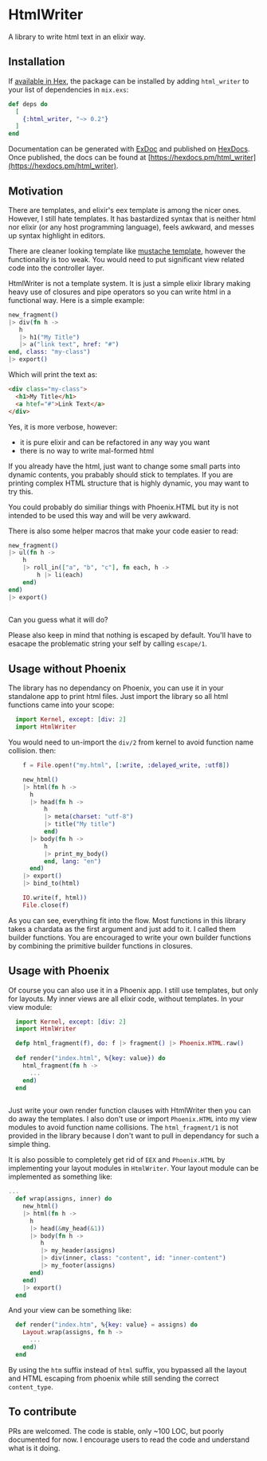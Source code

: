 # HtmlWriter

A library to write html text in an elixir way.

## Installation

If [available in Hex](https://hex.pm/docs/publish), the package can be installed
by adding `html_writer` to your list of dependencies in `mix.exs`:

```elixir
def deps do
  [
    {:html_writer, "~> 0.2"}
  ]
end
```

Documentation can be generated with [ExDoc](https://github.com/elixir-lang/ex_doc)
and published on [HexDocs](https://hexdocs.pm). Once published, the docs can
be found at [https://hexdocs.pm/html_writer](https://hexdocs.pm/html_writer).

## Motivation

There are templates, and elixir's eex template is among the nicer ones. However, I still hate templates. It has bastardized syntax that is neither html nor elixir (or any host programming language), feels awkward, and messes up syntax highlight in editors.

There are cleaner looking template like [mustache template](https://mustache.github.io/), however the functionality is too weak. You would need to put significant view related code into the controller layer. 

HtmlWriter is not a template system. It is just a simple elixir library making heavy use of closures and pipe operators so you can write html in a functional way. Here is a simple example:

```elixir
new_fragment()
|> div(fn h ->
   h
   |> h1("My Title")
   |> a("link text", href: "#")
end, class: "my-class")
|> export()
```

Which will print the text as:

```html
<div class="my-class">
  <h1>My Title</h1>
  <a htef="#">Link Text</a>
</div>
```

Yes, it is more verbose, however:

 * it is pure elixir and can be refactored in any way you want 
 * there is no way to write mal-formed html

If you already have the html, just want to change some small parts into dynamic contents, you prabably should stick to templates. If you are printing complex HTML structure that is highly dynamic, you may want to try this.

You could probably do similiar things with Phoenix.HTML but ity is not intended to be used this way and will be very awkward. 

There is also some helper macros that make your code easier to read:

```elixir
new_fragment()
|> ul(fn h ->
	h
	|> roll_in(["a", "b", "c"], fn each, h ->
		h |> li(each)
	end)
end)
|> export()
	
```
Can you guess what it will do?

Please also keep in mind that nothing is escaped by default. You'll have to esacape the problematic
string your self by calling `escape/1`.

## Usage without Phoenix

The library has no dependancy on Phoenix, you can use it in your standalone app to print html files. Just import the library so all html functions came into your scope:

```elixir
  import Kernel, except: [div: 2]
  import HtmlWriter
```

You would need to un-import the `div/2` from kernel to avoid function name collision. then:

```elixir
    f = File.open!("my.html", [:write, :delayed_write, :utf8])

	new_html()
    |> html(fn h ->
      h
      |> head(fn h ->
		  h
		  |> meta(charset: "utf-8")
		  |> title("My title")
		  end)
      |> body(fn h ->
		  h
		  |> print_my_body()
		  end, lang: "en")
	  end)
    |> export()
	|> bind_to(html)

	IO.write(f, html))
    File.close(f)
```

As you can see, everything fit into the flow. Most functions in this library takes a chardata as the first argument and just add to it. I called them builder functions. You are encouraged to write your own builder functions by combining the primitive builder functions in closures.

## Usage with Phoenix

Of course you can also use it in a Phoenix app. I still use templates, but only for layouts. My inner views are all elixir code, without templates. In your view module:

```elixir
  import Kernel, except: [div: 2]
  import HtmlWriter

  defp html_fragment(f), do: f |> fragment() |> Phoenix.HTML.raw()
  
  def render("index.html", %{key: value}) do
    html_fragment(fn h ->
	  ...
    end)
  end
  
```

Just write your own render function clauses with HtmlWriter then you can do away the templates. I also don't use or import `Phoenix.HTML` into my view modules to avoid function name collisions.  The `html_fragment/1` is not provided in the library because I don't want to pull in dependancy for such a simple thing.

It is also possible to completely get rid of `EEX` and `Phoenix.HTML` by implementing your layout modules in `HtmlWriter`. Your layout module can be implemented as something like:

``` elixir
...
  def wrap(assigns, inner) do
	new_html()
	|> html(fn h ->
	  h
	  |> head(&my_head(&1))
	  |> body(fn h ->
		 h
		 |> my_header(assigns)
		 |> div(inner, class: "content", id: "inner-content")
		 |> my_footer(assigns)
	  end)
	end)
	|> export()
  end
```

And your view can be something like:

``` elixir
  def render("index.htm", %{key: value} = assigns) do
    Layout.wrap(assigns, fn h ->
	  ...
    end)
  end
```

By using the `htm` suffix instead of `html` suffix, you bypassed all the layout and HTML escaping from phoenix while still sending the correct `content_type`.

## To contribute

PRs are welcomed. The code is stable, only ~100 LOC, but poorly documented for now. I encourage users to read the code and understand what is it doing. 
